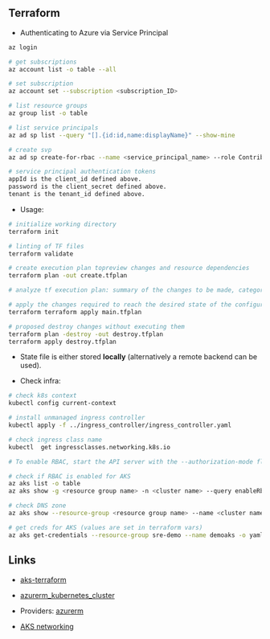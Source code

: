 ## Terraform

* Authenticating to Azure via Service Principal
```bash
az login

# get subscriptions
az account list -o table --all

# set subscription  
az account set --subscription <subscription_ID>

# list resource groups
az group list -o table

# list service principals
az ad sp list --query "[].{id:id,name:displayName}" --show-mine

# create svp
az ad sp create-for-rbac --name <service_principal_name> --role Contributor --scopes /subscriptions/<subscription_id>

# service principal authentication tokens 
appId is the client_id defined above.
password is the client_secret defined above.
tenant is the tenant_id defined above.
```

* Usage:

```bash
# initialize working directory
terraform init

# linting of TF files
terraform validate

# create execution plan topreview changes and resource dependencies 
terraform plan -out create.tfplan

# analyze tf execution plan: summary of the changes to be made, categorized by “to add,” “to change,” or “to destroy.”

# apply the changes required to reach the desired state of the configuration
terraform terraform apply main.tfplan

# proposed destroy changes without executing them
terraform plan -destroy -out destroy.tfplan
terraform apply destroy.tfplan
```

* State file is either stored **locally** (alternatively a remote backend can be used).

* Check infra:
```bash
# check k8s context
kubectl config current-context

# install unmanaged ingress controller
kubectl apply -f ../ingress_controller/ingress_controller.yaml

# check ingress class name
kubectl  get ingressclasses.networking.k8s.io

# To enable RBAC, start the API server with the --authorization-mode flag set to a comma-separated list that includes RBAC; for example kube-apiserver --authorization-mode=Example,RBAC  ...

# check if RBAC is enabled for AKS
az aks list -o table
az aks show -g <resource group name> -n <cluster name> --query enableRbac

# check DNS zone
az aks show --resource-group <resource group name> --name <cluster name> --query addonProfiles.httpApplicationRouting.config.HTTPApplicationRoutingZoneName

# get creds for AKS (values are set in terraform vars)
az aks get-credentials --resource-group sre-demo --name demoaks -o yaml
```

## Links

* [aks-terraform](https://learn.microsoft.com/en-us/azure/aks/learn/quick-kubernetes-deploy-terraform?tabs=bash&pivots=development-environment-azure-cli)

* [azurerm_kubernetes_cluster](https://registry.terraform.io/providers/hashicorp/azurerm/latest/docs/resources/kubernetes_cluster)

* Providers: [azurerm](https://github.com/hashicorp/terraform-provider-azurerm)

* [AKS networking](https://learn.microsoft.com/en-us/azure/aks/concepts-network)
